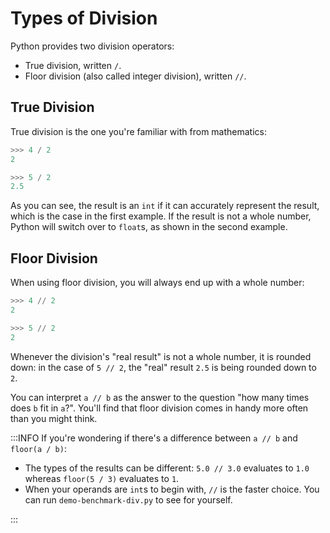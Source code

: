 # Types of Division

Python provides two division operators:

* True division, written `/`.
* Floor division (also called integer division), written `//`.

## True Division

True division is the one you're familiar with from mathematics:

```python
>>> 4 / 2
2

>>> 5 / 2
2.5
```

As you can see, the result is an `int` if it can accurately represent the result, which is the case in the first example.
If the result is not a whole number, Python will switch over to `float`s, as shown in the second example.

## Floor Division

When using floor division, you will always end up with a whole number:

```python
>>> 4 // 2
2

>>> 5 // 2
2
```

Whenever the division's "real result" is not a whole number, it is rounded down: in the case of `5 // 2`, the "real" result `2.5` is being rounded down to `2`.

You can interpret `a // b` as the answer to the question "how many times does `b` fit in `a`?".
You'll find that floor division comes in handy more often than you might think.

:::INFO
If you're wondering if there's a difference between `a // b` and `floor(a / b)`:

* The types of the results can be different: `5.0 // 3.0` evaluates to `1.0` whereas `floor(5 / 3)` evaluates to `1`.
* When your operands are `int`s to begin with, `//` is the faster choice.
  You can run `demo-benchmark-div.py` to see for yourself.

:::
